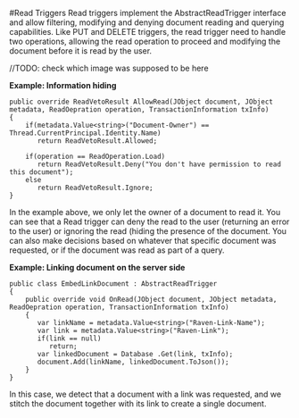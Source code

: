 #Read Triggers
Read triggers implement the AbstractReadTrigger interface and allow filtering, modifying and denying document reading and querying capabilities.
Like PUT and DELETE triggers, the read trigger need to handle two operations, allowing the read operation to proceed and modifying the document before it is read by the user.

//TODO: check which image was supposed to be here

**Example: Information hiding**

    public override ReadVetoResult AllowRead(JObject document, JObject metadata, ReadOepration operation, TransactionInformation txInfo)
    {
        if(metadata.Value<string>("Document-Owner") == Thread.CurrentPrincipal.Identity.Name)
           return ReadVetoResult.Allowed;
        
        if(operation == ReadOperation.Load)
           return ReadVetoResult.Deny("You don't have permission to read this document");
        else
           return ReadVetoResult.Ignore;
    }

In the example above, we only let the owner of a document to read it. You can see that a Read trigger can deny the read to the user (returning an error to the user) or ignoring the read (hiding the presence of the document. You can also make decisions based on whatever that specific document was requested, or if the document was read as part of a query.

**Example: Linking document on the server side**

    public class EmbedLinkDocument : AbstractReadTrigger
    {    
        public override void OnRead(JObject document, JObject metadata, ReadOepration operation, TransactionInformation txInfo)
        {
           var linkName = metadata.Value<string>("Raven-Link-Name");
           var link = metadata.Value<string>("Raven-Link");
           if(link == null)
              return;
           var linkedDocument = Database .Get(link, txInfo);
           document.Add(linkName, linkedDocument.ToJson());
        }
    }   

In this case, we detect that a document with a link was requested, and we stitch the document together with its link to create a single document.